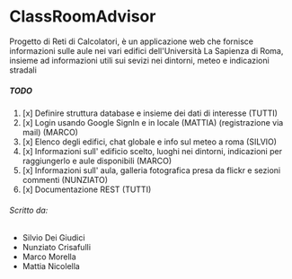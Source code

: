 # ClassRoomAdvisor
Progetto di Reti di Calcolatori, è un applicazione web che fornisce informazioni sulle aule nei vari edifici dell'Università La Sapienza di Roma, insieme ad informazioni utili sui sevizi nei dintorni, meteo e indicazioni stradali

##### TODO
1. [x] Definire struttura database e insieme dei dati di interesse (TUTTI)
2. [x] Login usando Google SignIn e in locale (MATTIA) (registrazione via mail) (MARCO)
3. [x] Elenco degli edifici, chat globale e info sul meteo a roma (SILVIO)
4. [x] Informazioni sull' edificio scelto, luoghi nei dintorni, indicazioni per raggiungerlo e aule disponibili (MARCO)
5. [x] Informazioni sull' aula, galleria fotografica presa da flickr e sezioni commenti (NUNZIATO)
6. [x] Documentazione REST (TUTTI)

###### Scritto da:
* Silvio Dei Giudici
* Nunziato Crisafulli
* Marco Morella
* Mattia Nicolella
